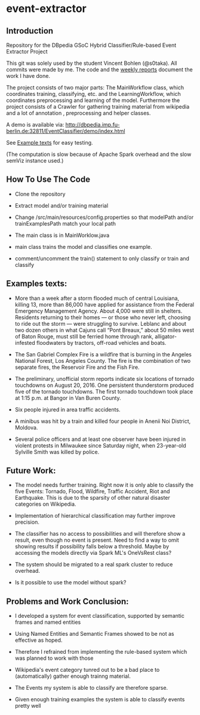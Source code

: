 # event-extractor

## Introduction

Repository for the DBpedia GSoC Hybrid Classifier/Rule-based Event Extractor Project

This git was solely used by the student Vincent Bohlen (@s0taka). All commits were made by me. The code and the [weekly reports](https://github.com/dbpedia/event-extractor/wiki/Weekly-Reports) document the work I have done.

The project consists of two major parts: The MainWorkflow class, which coordinates training, classifying, etc. and the LearningWorkflow, which coordinates preprocessing and learning of the model.
Furthermore the project consists of a Crawler for gathering training material from wikipedia and a lot of annotation
, preprocessing and helper classes.

A demo is available via: http://dbpedia.imp.fu-berlin.de:32811/EventClassifier/demo/index.html

See [Example texts](#example) for easy testing.

(The computation is slow because of Apache Spark overhead and the slow semViz instance used.)

## How To Use The Code

* Clone the repository

* Extract model and/or training material

* Change /src/main/resources/config.properties so that modelPath and/or trainExamplesPath match your local path

* The main class is in MainWorklow.java

* main class trains the model and classifies one example.

* comment/uncomment the train() statement to only classify or train and classify

## Examples texts:<a name="example"></a>

* More than a week after a storm flooded much of central Louisiana, killing 13, more than 86,000 have applied for assistance from the Federal Emergency Management Agency. About 4,000 were still in shelters. Residents returning to their homes — or those who never left, choosing to ride out the storm — were struggling to survive. Leblanc and about two dozen others in what Cajuns call “Pont Breaux,” about 50 miles west of Baton Rouge, must still be ferried home through rank, alligator-infested floodwaters by tractors, off-road vehicles and boats.

* The San Gabriel Complex Fire is a wildfire that is burning in the Angeles National Forest, Los Angeles County. The fire is the combination of two separate fires, the Reservoir Fire and the Fish Fire.

* The preliminary, unofficial storm reports indicate six locations of tornado touchdowns on August 20, 2016.
One persistent thunderstorm produced five of the tornado touchdowns. The first tornado touchdown took place at 1:15 p.m. at Bangor in Van Buren County.

* Six people injured in area traffic accidents.

* A minibus was hit by a train and killed four people in Anenii Noi District, Moldova.

* Several police officers and at least one observer have been injured in violent protests in Milwaukee since Saturday night, when 23-year-old Sylville Smith was killed by police.

## Future Work: 

* The model needs further training. Right now it is only able to classify the five Events: Tornado, Flood, Wildfire, Traffic Accident, Riot and Earthquake. This is due to the sparsity of other natural disaster categories on Wikipedia. 

* Implementation of hierarchical classification may further improve precision.

* The classifier has no access to possibilities and will therefore show a result, even though no event is present. Need to find a way to omit showing results if possibility falls below a threshold. Maybe by accessing the models directly via Spark ML's OneVsRest class?

* The system should be migrated to a real spark cluster to reduce overhead.

* Is it possible to use the model without spark?

## Problems and Work Conclusion:
* I developed a system for event classification, supported by semantic frames and named entities

* Using Named Entities and Semantic Frames showed to be not as effective as hoped.

* Therefore I refrained from implementing the rule-based system which was planned to work with those

* Wikipedia's event category tunred out to be a bad place to (automatically) gather enough trainng material.

* The Events my system is able to classify are therefore sparse. 

* Given enough training examples the system is able to classify events pretty well
